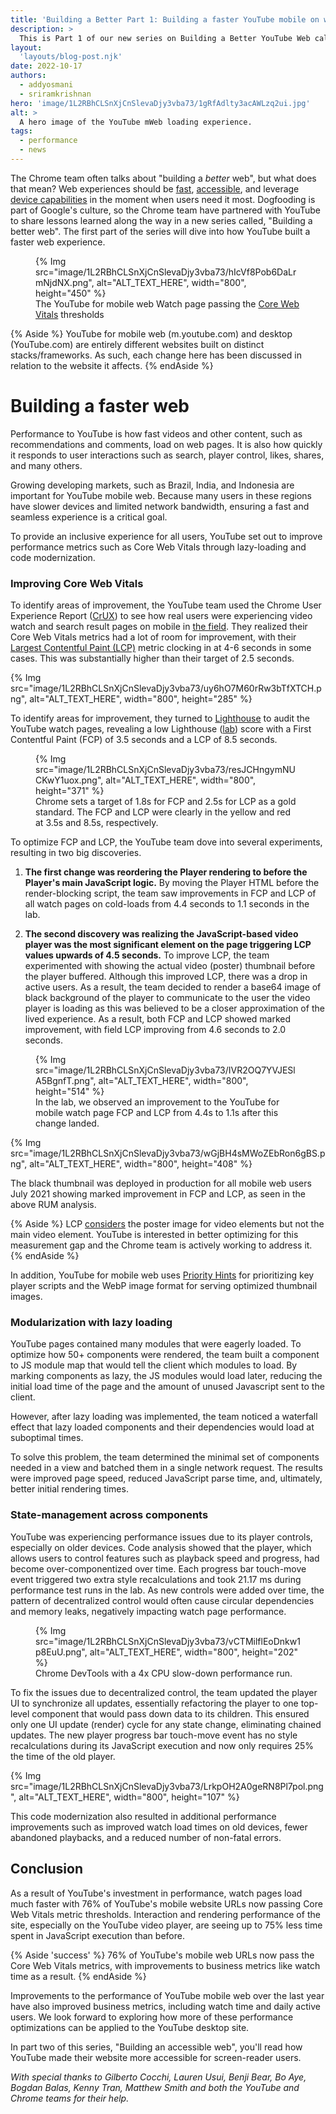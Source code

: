 ```yaml
---
title: 'Building a Better Part 1: Building a faster YouTube mobile on web'
description: >
  This is Part 1 of our new series on Building a Better YouTube Web called "Building a faster YouTube on web"
layout:
  'layouts/blog-post.njk'
date: 2022-10-17
authors:
  - addyosmani
  - sriramkrishnan
hero: 'image/1L2RBhCLSnXjCnSlevaDjy3vba73/1gRfAdlty3acAWLzq2ui.jpg'
alt: >
  A hero image of the YouTube mWeb loading experience.
tags:
  - performance
  - news
---
```


The Chrome team often talks about "building a *better* web", but what does that
mean? Web experiences should be [fast](https://web.dev/why-speed-matters/),
[accessible](https://web.dev/accessibility/), and leverage [device
capabilities](https://web.dev/reliable/) in the moment when users need it most.
Dogfooding is part of Google's culture, so the Chrome team have partnered with
YouTube to share lessons learned along the way in a new series called, "Building
a better web". The first part of the series will dive into how YouTube built a
faster web experience.

<figure>
{% Img src="image/1L2RBhCLSnXjCnSlevaDjy3vba73/hIcVf8Pob6DaLrmNjdNX.png", alt="ALT_TEXT_HERE", width="800", height="450" %}
  <figcaption>
    The YouTube for mobile web Watch page passing the <a href="https://web.dev/vitals">Core Web Vitals</a> thresholds 
  </figcaption>
</figure>

{% Aside %}
YouTube for mobile web (m.youtube.com) and desktop (YouTube.com) are entirely different websites built on distinct stacks/frameworks. As such, each change here has been discussed in relation to the website it affects.
{% endAside %}

# Building a faster web

Performance to YouTube is how fast videos and other content, such as
recommendations and comments, load on web pages. It is also how quickly it
responds to user interactions such as search, player control, likes, shares, and
many others.

Growing developing markets, such as Brazil, India, and Indonesia are important
for YouTube mobile web. Because many users in these regions have slower devices
and limited network bandwidth, ensuring a fast and seamless experience is a
critical goal.

To provide an inclusive experience for all users, YouTube set out to improve
performance metrics such as Core Web Vitals through lazy-loading and code
modernization.

### Improving Core Web Vitals

To identify areas of improvement, the YouTube team used the Chrome User
Experience Report
([CrUX](https://developers.google.com/web/tools/chrome-user-experience-report))
to see how real users were experiencing video watch and search result pages on
mobile in [the
field](https://web.dev/lab-and-field-data-differences/#field-data). They
realized their Core Web Vitals metrics had a lot of room for improvement, with
their [Largest Contentful Paint (LCP)](https://web.dev/lcp/) metric clocking in
at 4-6 seconds in some cases. This was substantially higher than their target of
2.5 seconds.

{% Img src="image/1L2RBhCLSnXjCnSlevaDjy3vba73/uy6hO7M60rRw3bTfXTCH.png", alt="ALT_TEXT_HERE", width="800", height="285" %}

To identify areas for improvement, they turned to
[Lighthouse](https://developer.chrome.com/docs/lighthouse/overview/) to audit
the YouTube watch pages, revealing a low Lighthouse
([lab](https://web.dev/lab-and-field-data-differences/#lab-data)) score with a
First Contentful Paint (FCP) of 3.5 seconds and a LCP of 8.5 seconds.

<figure>
{% Img src="image/1L2RBhCLSnXjCnSlevaDjy3vba73/resJCHngymNUCKwY1uox.png", alt="ALT_TEXT_HERE", width="800", height="371" %}
  <figcaption>
    Chrome sets a target of 1.8s for FCP and 2.5s for LCP as a gold standard. The FCP and LCP were clearly in the yellow and red at 3.5s and 8.5s, respectively.
  </figcaption>
</figure>

To optimize FCP and LCP, the YouTube team dove into several experiments,
resulting in two big discoveries.

1. **The first change was reordering the Player rendering to before the
    Player's main JavaScript logic.** By moving the Player HTML before the
    render-blocking script, the team saw improvements in FCP and LCP of all
    watch pages on cold-loads from 4.4 seconds to 1.1 seconds in the lab.

1. **The second discovery was realizing the JavaScript-based video player was
    the most significant element on the page triggering LCP values upwards of
    4.5 seconds.** To improve LCP, the team experimented with showing the actual video (poster) thumbnail before the player buffered.
    Although this improved LCP, there was a drop in active users. As a result,
    the team decided to render a base64 image of black background of the player
    to communicate to the user the video player is loading as this was believed to be a closer approximation of the lived experience. As a result, both
    FCP and LCP showed marked improvement, with field LCP improving from 4.6
seconds to 2.0 seconds.  
  
<figure>
{% Img src="image/1L2RBhCLSnXjCnSlevaDjy3vba73/IVR2OQ7YVJESlA5BgnfT.png", alt="ALT_TEXT_HERE", width="800", height="514" %}
  <figcaption>
    In the lab, we observed an improvement to the YouTube for mobile watch page FCP and LCP from 4.4s to 1.1s after this change landed. 
  </figcaption>
</figure>

{% Img src="image/1L2RBhCLSnXjCnSlevaDjy3vba73/wGjBH4sMWoZEbRon6gBS.png", alt="ALT_TEXT_HERE", width="800", height="408" %}

The black thumbnail was deployed in production for all mobile web users July 2021
showing marked improvement in FCP and LCP, as seen in the above RUM analysis.

{% Aside %}
LCP [considers](https://web.dev/lcp/#what-elements-are-considered) the poster image for video elements but not the main video element. YouTube is interested in better optimizing for this measurement gap and the Chrome team is actively working to address it.
{% endAside %}

In addition, YouTube for mobile web uses [Priority Hints](https://web.dev/priority-hints/) for prioritizing key player scripts and the WebP image format for serving optimized thumbnail images.

### Modularization with lazy loading

YouTube pages contained many modules that were eagerly loaded. To optimize how
50+ components were rendered, the team built a component to JS module map that
would tell the client which modules to load. By marking components as lazy, the
JS modules would load later, reducing the initial load time of the page and the
amount of unused Javascript sent to the client.

However, after lazy loading was implemented, the team noticed a waterfall effect
that lazy loaded components and their dependencies would load at suboptimal
times.

To solve this problem, the team determined the minimal set of components needed
in a view and batched them in a single network request. The results were
improved page speed, reduced JavaScript parse time, and, ultimately, better
initial rendering times.

### State-management across components

YouTube was experiencing performance issues due to its player controls,
especially on older devices. Code analysis showed that the player, which allows
users to control features such as playback speed and progress, had become
over-componentized over time. Each progress bar touch-move event triggered two
extra style recalculations and took 21.17 ms during performance test runs in the
lab. As new controls were added over time, the pattern of decentralized control
would often cause circular dependencies and memory leaks, negatively impacting
watch page performance.

<figure>
{% Img src="image/1L2RBhCLSnXjCnSlevaDjy3vba73/vCTMilflEoDnkw1p8EuU.png", alt="ALT_TEXT_HERE", width="800", height="202" %}
  <figcaption>
    Chrome DevTools with a 4x CPU slow-down performance run. 
  </figcaption>
</figure>

To fix the issues due to decentralized control, the team updated the player UI
to synchronize all updates, essentially refactoring the player to one top-level
component that would pass down data to its children. This ensured only one UI
update (render) cycle for any state change, eliminating chained updates. The new
player progress bar touch-move event has no style recalculations during its
JavaScript execution and now only requires 25% the time of the old player.

{% Img src="image/1L2RBhCLSnXjCnSlevaDjy3vba73/LrkpOH2A0geRN8Pl7pol.png", alt="ALT_TEXT_HERE", width="800", height="107" %}

This code modernization also resulted in additional performance improvements
such as improved watch load times on old devices, fewer abandoned playbacks, and
a reduced number of non-fatal errors.

## Conclusion

As a result of YouTube's investment in performance, watch pages load much faster
with 76% of YouTube's mobile website URLs now passing Core Web Vitals metric
thresholds. Interaction and rendering performance of the site, especially on the
YouTube video player, are seeing up to 75% less time spent in JavaScript
execution than before.

{% Aside 'success' %}
76% of YouTube's mobile web URLs now pass the Core Web Vitals metrics, with improvements to business metrics like watch time as a result.
{% endAside %}

Improvements to the performance of YouTube mobile web over the last year have
also improved business metrics, including watch time and daily active users. We
look forward to exploring how more of these performance optimizations can be
applied to the YouTube desktop site.

In part two of this series, "Building an accessible web", you'll read how
YouTube made their website more accessible for screen-reader users. 

_With special thanks to Gilberto Cocchi, Lauren Usui, Benji Bear, Bo Aye, Bogdan Balas, Kenny Tran, Matthew Smith and both the YouTube and Chrome teams for their help._